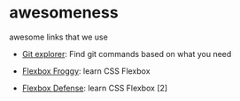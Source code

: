 # awesomeness
awesome links that we use

- [Git explorer](https://gitexplorer.com): Find git commands based on what you need

- [Flexbox Froggy](https://flexboxfroggy.com): learn CSS Flexbox
- [Flexbox Defense](http://www.flexboxdefense.com): learn CSS Flexbox [2]
